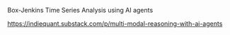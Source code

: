 Box-Jenkins Time Series Analysis using AI agents

https://indiequant.substack.com/p/multi-modal-reasoning-with-ai-agents
